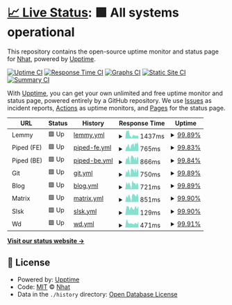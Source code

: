 # [📈 Live Status](https://$MAIN_URL): <!--live status--> **🟩 All systems operational**

This repository contains the open-source uptime monitor and status page for [Nhat](https://$MAIN_URL), powered by [Upptime](https://github.com/upptime/upptime).

[![Uptime CI](https://github.com/mstcl/status/workflows/Uptime%20CI/badge.svg)](https://github.com/mstcl/status/actions?query=workflow%3A%22Uptime+CI%22)
[![Response Time CI](https://github.com/mstcl/status/workflows/Response%20Time%20CI/badge.svg)](https://github.com/mstcl/status/actions?query=workflow%3A%22Response+Time+CI%22)
[![Graphs CI](https://github.com/mstcl/status/workflows/Graphs%20CI/badge.svg)](https://github.com/mstcl/status/actions?query=workflow%3A%22Graphs+CI%22)
[![Static Site CI](https://github.com/mstcl/status/workflows/Static%20Site%20CI/badge.svg)](https://github.com/mstcl/status/actions?query=workflow%3A%22Static+Site+CI%22)
[![Summary CI](https://github.com/mstcl/status/workflows/Summary%20CI/badge.svg)](https://github.com/mstcl/status/actions?query=workflow%3A%22Summary+CI%22)

With [Upptime](https://upptime.js.org), you can get your own unlimited and free uptime monitor and status page, powered entirely by a GitHub repository. We use [Issues](https://github.com/mstcl/status/issues) as incident reports, [Actions](https://github.com/mstcl/status/actions) as uptime monitors, and [Pages](https://$MAIN_URL) for the status page.

<!--start: status pages-->
<!-- This summary is generated by Upptime (https://github.com/upptime/upptime) -->
<!-- Do not edit this manually, your changes will be overwritten -->
<!-- prettier-ignore -->
| URL | Status | History | Response Time | Uptime |
| --- | ------ | ------- | ------------- | ------ |
| <img alt="" src="https://icons.duckduckgo.com/ip3/null.ico" height="13"> Lemmy | 🟩 Up | [lemmy.yml](https://github.com/mstcl/status/commits/HEAD/history/lemmy.yml) | <details><summary><img alt="Response time graph" src="./graphs/lemmy/response-time-week.png" height="20"> 1437ms</summary><br><a href="https://status.bim.boats/history/lemmy"><img alt="Response time 1781" src="https://img.shields.io/endpoint?url=https%3A%2F%2Fraw.githubusercontent.com%2Fmstcl%2Fstatus%2FHEAD%2Fapi%2Flemmy%2Fresponse-time.json"></a><br><a href="https://status.bim.boats/history/lemmy"><img alt="24-hour response time 878" src="https://img.shields.io/endpoint?url=https%3A%2F%2Fraw.githubusercontent.com%2Fmstcl%2Fstatus%2FHEAD%2Fapi%2Flemmy%2Fresponse-time-day.json"></a><br><a href="https://status.bim.boats/history/lemmy"><img alt="7-day response time 1437" src="https://img.shields.io/endpoint?url=https%3A%2F%2Fraw.githubusercontent.com%2Fmstcl%2Fstatus%2FHEAD%2Fapi%2Flemmy%2Fresponse-time-week.json"></a><br><a href="https://status.bim.boats/history/lemmy"><img alt="30-day response time 1781" src="https://img.shields.io/endpoint?url=https%3A%2F%2Fraw.githubusercontent.com%2Fmstcl%2Fstatus%2FHEAD%2Fapi%2Flemmy%2Fresponse-time-month.json"></a><br><a href="https://status.bim.boats/history/lemmy"><img alt="1-year response time 1781" src="https://img.shields.io/endpoint?url=https%3A%2F%2Fraw.githubusercontent.com%2Fmstcl%2Fstatus%2FHEAD%2Fapi%2Flemmy%2Fresponse-time-year.json"></a></details> | <details><summary><a href="https://status.bim.boats/history/lemmy">99.89%</a></summary><a href="https://status.bim.boats/history/lemmy"><img alt="All-time uptime 99.89%" src="https://img.shields.io/endpoint?url=https%3A%2F%2Fraw.githubusercontent.com%2Fmstcl%2Fstatus%2FHEAD%2Fapi%2Flemmy%2Fuptime.json"></a><br><a href="https://status.bim.boats/history/lemmy"><img alt="24-hour uptime 99.21%" src="https://img.shields.io/endpoint?url=https%3A%2F%2Fraw.githubusercontent.com%2Fmstcl%2Fstatus%2FHEAD%2Fapi%2Flemmy%2Fuptime-day.json"></a><br><a href="https://status.bim.boats/history/lemmy"><img alt="7-day uptime 99.89%" src="https://img.shields.io/endpoint?url=https%3A%2F%2Fraw.githubusercontent.com%2Fmstcl%2Fstatus%2FHEAD%2Fapi%2Flemmy%2Fuptime-week.json"></a><br><a href="https://status.bim.boats/history/lemmy"><img alt="30-day uptime 99.89%" src="https://img.shields.io/endpoint?url=https%3A%2F%2Fraw.githubusercontent.com%2Fmstcl%2Fstatus%2FHEAD%2Fapi%2Flemmy%2Fuptime-month.json"></a><br><a href="https://status.bim.boats/history/lemmy"><img alt="1-year uptime 99.89%" src="https://img.shields.io/endpoint?url=https%3A%2F%2Fraw.githubusercontent.com%2Fmstcl%2Fstatus%2FHEAD%2Fapi%2Flemmy%2Fuptime-year.json"></a></details>
| <img alt="" src="https://icons.duckduckgo.com/ip3/null.ico" height="13"> Piped (FE) | 🟩 Up | [piped-fe.yml](https://github.com/mstcl/status/commits/HEAD/history/piped-fe.yml) | <details><summary><img alt="Response time graph" src="./graphs/piped-fe/response-time-week.png" height="20"> 765ms</summary><br><a href="https://status.bim.boats/history/piped-fe"><img alt="Response time 742" src="https://img.shields.io/endpoint?url=https%3A%2F%2Fraw.githubusercontent.com%2Fmstcl%2Fstatus%2FHEAD%2Fapi%2Fpiped-fe%2Fresponse-time.json"></a><br><a href="https://status.bim.boats/history/piped-fe"><img alt="24-hour response time 762" src="https://img.shields.io/endpoint?url=https%3A%2F%2Fraw.githubusercontent.com%2Fmstcl%2Fstatus%2FHEAD%2Fapi%2Fpiped-fe%2Fresponse-time-day.json"></a><br><a href="https://status.bim.boats/history/piped-fe"><img alt="7-day response time 765" src="https://img.shields.io/endpoint?url=https%3A%2F%2Fraw.githubusercontent.com%2Fmstcl%2Fstatus%2FHEAD%2Fapi%2Fpiped-fe%2Fresponse-time-week.json"></a><br><a href="https://status.bim.boats/history/piped-fe"><img alt="30-day response time 742" src="https://img.shields.io/endpoint?url=https%3A%2F%2Fraw.githubusercontent.com%2Fmstcl%2Fstatus%2FHEAD%2Fapi%2Fpiped-fe%2Fresponse-time-month.json"></a><br><a href="https://status.bim.boats/history/piped-fe"><img alt="1-year response time 742" src="https://img.shields.io/endpoint?url=https%3A%2F%2Fraw.githubusercontent.com%2Fmstcl%2Fstatus%2FHEAD%2Fapi%2Fpiped-fe%2Fresponse-time-year.json"></a></details> | <details><summary><a href="https://status.bim.boats/history/piped-fe">99.83%</a></summary><a href="https://status.bim.boats/history/piped-fe"><img alt="All-time uptime 99.84%" src="https://img.shields.io/endpoint?url=https%3A%2F%2Fraw.githubusercontent.com%2Fmstcl%2Fstatus%2FHEAD%2Fapi%2Fpiped-fe%2Fuptime.json"></a><br><a href="https://status.bim.boats/history/piped-fe"><img alt="24-hour uptime 98.84%" src="https://img.shields.io/endpoint?url=https%3A%2F%2Fraw.githubusercontent.com%2Fmstcl%2Fstatus%2FHEAD%2Fapi%2Fpiped-fe%2Fuptime-day.json"></a><br><a href="https://status.bim.boats/history/piped-fe"><img alt="7-day uptime 99.83%" src="https://img.shields.io/endpoint?url=https%3A%2F%2Fraw.githubusercontent.com%2Fmstcl%2Fstatus%2FHEAD%2Fapi%2Fpiped-fe%2Fuptime-week.json"></a><br><a href="https://status.bim.boats/history/piped-fe"><img alt="30-day uptime 99.84%" src="https://img.shields.io/endpoint?url=https%3A%2F%2Fraw.githubusercontent.com%2Fmstcl%2Fstatus%2FHEAD%2Fapi%2Fpiped-fe%2Fuptime-month.json"></a><br><a href="https://status.bim.boats/history/piped-fe"><img alt="1-year uptime 99.84%" src="https://img.shields.io/endpoint?url=https%3A%2F%2Fraw.githubusercontent.com%2Fmstcl%2Fstatus%2FHEAD%2Fapi%2Fpiped-fe%2Fuptime-year.json"></a></details>
| <img alt="" src="https://icons.duckduckgo.com/ip3/null.ico" height="13"> Piped (BE) | 🟩 Up | [piped-be.yml](https://github.com/mstcl/status/commits/HEAD/history/piped-be.yml) | <details><summary><img alt="Response time graph" src="./graphs/piped-be/response-time-week.png" height="20"> 866ms</summary><br><a href="https://status.bim.boats/history/piped-be"><img alt="Response time 865" src="https://img.shields.io/endpoint?url=https%3A%2F%2Fraw.githubusercontent.com%2Fmstcl%2Fstatus%2FHEAD%2Fapi%2Fpiped-be%2Fresponse-time.json"></a><br><a href="https://status.bim.boats/history/piped-be"><img alt="24-hour response time 806" src="https://img.shields.io/endpoint?url=https%3A%2F%2Fraw.githubusercontent.com%2Fmstcl%2Fstatus%2FHEAD%2Fapi%2Fpiped-be%2Fresponse-time-day.json"></a><br><a href="https://status.bim.boats/history/piped-be"><img alt="7-day response time 866" src="https://img.shields.io/endpoint?url=https%3A%2F%2Fraw.githubusercontent.com%2Fmstcl%2Fstatus%2FHEAD%2Fapi%2Fpiped-be%2Fresponse-time-week.json"></a><br><a href="https://status.bim.boats/history/piped-be"><img alt="30-day response time 865" src="https://img.shields.io/endpoint?url=https%3A%2F%2Fraw.githubusercontent.com%2Fmstcl%2Fstatus%2FHEAD%2Fapi%2Fpiped-be%2Fresponse-time-month.json"></a><br><a href="https://status.bim.boats/history/piped-be"><img alt="1-year response time 865" src="https://img.shields.io/endpoint?url=https%3A%2F%2Fraw.githubusercontent.com%2Fmstcl%2Fstatus%2FHEAD%2Fapi%2Fpiped-be%2Fresponse-time-year.json"></a></details> | <details><summary><a href="https://status.bim.boats/history/piped-be">99.84%</a></summary><a href="https://status.bim.boats/history/piped-be"><img alt="All-time uptime 99.84%" src="https://img.shields.io/endpoint?url=https%3A%2F%2Fraw.githubusercontent.com%2Fmstcl%2Fstatus%2FHEAD%2Fapi%2Fpiped-be%2Fuptime.json"></a><br><a href="https://status.bim.boats/history/piped-be"><img alt="24-hour uptime 98.85%" src="https://img.shields.io/endpoint?url=https%3A%2F%2Fraw.githubusercontent.com%2Fmstcl%2Fstatus%2FHEAD%2Fapi%2Fpiped-be%2Fuptime-day.json"></a><br><a href="https://status.bim.boats/history/piped-be"><img alt="7-day uptime 99.84%" src="https://img.shields.io/endpoint?url=https%3A%2F%2Fraw.githubusercontent.com%2Fmstcl%2Fstatus%2FHEAD%2Fapi%2Fpiped-be%2Fuptime-week.json"></a><br><a href="https://status.bim.boats/history/piped-be"><img alt="30-day uptime 99.84%" src="https://img.shields.io/endpoint?url=https%3A%2F%2Fraw.githubusercontent.com%2Fmstcl%2Fstatus%2FHEAD%2Fapi%2Fpiped-be%2Fuptime-month.json"></a><br><a href="https://status.bim.boats/history/piped-be"><img alt="1-year uptime 99.84%" src="https://img.shields.io/endpoint?url=https%3A%2F%2Fraw.githubusercontent.com%2Fmstcl%2Fstatus%2FHEAD%2Fapi%2Fpiped-be%2Fuptime-year.json"></a></details>
| <img alt="" src="https://icons.duckduckgo.com/ip3/null.ico" height="13"> Git | 🟩 Up | [git.yml](https://github.com/mstcl/status/commits/HEAD/history/git.yml) | <details><summary><img alt="Response time graph" src="./graphs/git/response-time-week.png" height="20"> 750ms</summary><br><a href="https://status.bim.boats/history/git"><img alt="Response time 733" src="https://img.shields.io/endpoint?url=https%3A%2F%2Fraw.githubusercontent.com%2Fmstcl%2Fstatus%2FHEAD%2Fapi%2Fgit%2Fresponse-time.json"></a><br><a href="https://status.bim.boats/history/git"><img alt="24-hour response time 580" src="https://img.shields.io/endpoint?url=https%3A%2F%2Fraw.githubusercontent.com%2Fmstcl%2Fstatus%2FHEAD%2Fapi%2Fgit%2Fresponse-time-day.json"></a><br><a href="https://status.bim.boats/history/git"><img alt="7-day response time 750" src="https://img.shields.io/endpoint?url=https%3A%2F%2Fraw.githubusercontent.com%2Fmstcl%2Fstatus%2FHEAD%2Fapi%2Fgit%2Fresponse-time-week.json"></a><br><a href="https://status.bim.boats/history/git"><img alt="30-day response time 733" src="https://img.shields.io/endpoint?url=https%3A%2F%2Fraw.githubusercontent.com%2Fmstcl%2Fstatus%2FHEAD%2Fapi%2Fgit%2Fresponse-time-month.json"></a><br><a href="https://status.bim.boats/history/git"><img alt="1-year response time 733" src="https://img.shields.io/endpoint?url=https%3A%2F%2Fraw.githubusercontent.com%2Fmstcl%2Fstatus%2FHEAD%2Fapi%2Fgit%2Fresponse-time-year.json"></a></details> | <details><summary><a href="https://status.bim.boats/history/git">99.89%</a></summary><a href="https://status.bim.boats/history/git"><img alt="All-time uptime 99.89%" src="https://img.shields.io/endpoint?url=https%3A%2F%2Fraw.githubusercontent.com%2Fmstcl%2Fstatus%2FHEAD%2Fapi%2Fgit%2Fuptime.json"></a><br><a href="https://status.bim.boats/history/git"><img alt="24-hour uptime 99.25%" src="https://img.shields.io/endpoint?url=https%3A%2F%2Fraw.githubusercontent.com%2Fmstcl%2Fstatus%2FHEAD%2Fapi%2Fgit%2Fuptime-day.json"></a><br><a href="https://status.bim.boats/history/git"><img alt="7-day uptime 99.89%" src="https://img.shields.io/endpoint?url=https%3A%2F%2Fraw.githubusercontent.com%2Fmstcl%2Fstatus%2FHEAD%2Fapi%2Fgit%2Fuptime-week.json"></a><br><a href="https://status.bim.boats/history/git"><img alt="30-day uptime 99.89%" src="https://img.shields.io/endpoint?url=https%3A%2F%2Fraw.githubusercontent.com%2Fmstcl%2Fstatus%2FHEAD%2Fapi%2Fgit%2Fuptime-month.json"></a><br><a href="https://status.bim.boats/history/git"><img alt="1-year uptime 99.89%" src="https://img.shields.io/endpoint?url=https%3A%2F%2Fraw.githubusercontent.com%2Fmstcl%2Fstatus%2FHEAD%2Fapi%2Fgit%2Fuptime-year.json"></a></details>
| <img alt="" src="https://icons.duckduckgo.com/ip3/null.ico" height="13"> Blog | 🟩 Up | [blog.yml](https://github.com/mstcl/status/commits/HEAD/history/blog.yml) | <details><summary><img alt="Response time graph" src="./graphs/blog/response-time-week.png" height="20"> 721ms</summary><br><a href="https://status.bim.boats/history/blog"><img alt="Response time 733" src="https://img.shields.io/endpoint?url=https%3A%2F%2Fraw.githubusercontent.com%2Fmstcl%2Fstatus%2FHEAD%2Fapi%2Fblog%2Fresponse-time.json"></a><br><a href="https://status.bim.boats/history/blog"><img alt="24-hour response time 730" src="https://img.shields.io/endpoint?url=https%3A%2F%2Fraw.githubusercontent.com%2Fmstcl%2Fstatus%2FHEAD%2Fapi%2Fblog%2Fresponse-time-day.json"></a><br><a href="https://status.bim.boats/history/blog"><img alt="7-day response time 721" src="https://img.shields.io/endpoint?url=https%3A%2F%2Fraw.githubusercontent.com%2Fmstcl%2Fstatus%2FHEAD%2Fapi%2Fblog%2Fresponse-time-week.json"></a><br><a href="https://status.bim.boats/history/blog"><img alt="30-day response time 733" src="https://img.shields.io/endpoint?url=https%3A%2F%2Fraw.githubusercontent.com%2Fmstcl%2Fstatus%2FHEAD%2Fapi%2Fblog%2Fresponse-time-month.json"></a><br><a href="https://status.bim.boats/history/blog"><img alt="1-year response time 733" src="https://img.shields.io/endpoint?url=https%3A%2F%2Fraw.githubusercontent.com%2Fmstcl%2Fstatus%2FHEAD%2Fapi%2Fblog%2Fresponse-time-year.json"></a></details> | <details><summary><a href="https://status.bim.boats/history/blog">99.89%</a></summary><a href="https://status.bim.boats/history/blog"><img alt="All-time uptime 99.89%" src="https://img.shields.io/endpoint?url=https%3A%2F%2Fraw.githubusercontent.com%2Fmstcl%2Fstatus%2FHEAD%2Fapi%2Fblog%2Fuptime.json"></a><br><a href="https://status.bim.boats/history/blog"><img alt="24-hour uptime 99.26%" src="https://img.shields.io/endpoint?url=https%3A%2F%2Fraw.githubusercontent.com%2Fmstcl%2Fstatus%2FHEAD%2Fapi%2Fblog%2Fuptime-day.json"></a><br><a href="https://status.bim.boats/history/blog"><img alt="7-day uptime 99.89%" src="https://img.shields.io/endpoint?url=https%3A%2F%2Fraw.githubusercontent.com%2Fmstcl%2Fstatus%2FHEAD%2Fapi%2Fblog%2Fuptime-week.json"></a><br><a href="https://status.bim.boats/history/blog"><img alt="30-day uptime 99.89%" src="https://img.shields.io/endpoint?url=https%3A%2F%2Fraw.githubusercontent.com%2Fmstcl%2Fstatus%2FHEAD%2Fapi%2Fblog%2Fuptime-month.json"></a><br><a href="https://status.bim.boats/history/blog"><img alt="1-year uptime 99.89%" src="https://img.shields.io/endpoint?url=https%3A%2F%2Fraw.githubusercontent.com%2Fmstcl%2Fstatus%2FHEAD%2Fapi%2Fblog%2Fuptime-year.json"></a></details>
| <img alt="" src="https://icons.duckduckgo.com/ip3/null.ico" height="13"> Matrix | 🟩 Up | [matrix.yml](https://github.com/mstcl/status/commits/HEAD/history/matrix.yml) | <details><summary><img alt="Response time graph" src="./graphs/matrix/response-time-week.png" height="20"> 851ms</summary><br><a href="https://status.bim.boats/history/matrix"><img alt="Response time 840" src="https://img.shields.io/endpoint?url=https%3A%2F%2Fraw.githubusercontent.com%2Fmstcl%2Fstatus%2FHEAD%2Fapi%2Fmatrix%2Fresponse-time.json"></a><br><a href="https://status.bim.boats/history/matrix"><img alt="24-hour response time 688" src="https://img.shields.io/endpoint?url=https%3A%2F%2Fraw.githubusercontent.com%2Fmstcl%2Fstatus%2FHEAD%2Fapi%2Fmatrix%2Fresponse-time-day.json"></a><br><a href="https://status.bim.boats/history/matrix"><img alt="7-day response time 851" src="https://img.shields.io/endpoint?url=https%3A%2F%2Fraw.githubusercontent.com%2Fmstcl%2Fstatus%2FHEAD%2Fapi%2Fmatrix%2Fresponse-time-week.json"></a><br><a href="https://status.bim.boats/history/matrix"><img alt="30-day response time 840" src="https://img.shields.io/endpoint?url=https%3A%2F%2Fraw.githubusercontent.com%2Fmstcl%2Fstatus%2FHEAD%2Fapi%2Fmatrix%2Fresponse-time-month.json"></a><br><a href="https://status.bim.boats/history/matrix"><img alt="1-year response time 840" src="https://img.shields.io/endpoint?url=https%3A%2F%2Fraw.githubusercontent.com%2Fmstcl%2Fstatus%2FHEAD%2Fapi%2Fmatrix%2Fresponse-time-year.json"></a></details> | <details><summary><a href="https://status.bim.boats/history/matrix">99.90%</a></summary><a href="https://status.bim.boats/history/matrix"><img alt="All-time uptime 99.90%" src="https://img.shields.io/endpoint?url=https%3A%2F%2Fraw.githubusercontent.com%2Fmstcl%2Fstatus%2FHEAD%2Fapi%2Fmatrix%2Fuptime.json"></a><br><a href="https://status.bim.boats/history/matrix"><img alt="24-hour uptime 99.27%" src="https://img.shields.io/endpoint?url=https%3A%2F%2Fraw.githubusercontent.com%2Fmstcl%2Fstatus%2FHEAD%2Fapi%2Fmatrix%2Fuptime-day.json"></a><br><a href="https://status.bim.boats/history/matrix"><img alt="7-day uptime 99.90%" src="https://img.shields.io/endpoint?url=https%3A%2F%2Fraw.githubusercontent.com%2Fmstcl%2Fstatus%2FHEAD%2Fapi%2Fmatrix%2Fuptime-week.json"></a><br><a href="https://status.bim.boats/history/matrix"><img alt="30-day uptime 99.90%" src="https://img.shields.io/endpoint?url=https%3A%2F%2Fraw.githubusercontent.com%2Fmstcl%2Fstatus%2FHEAD%2Fapi%2Fmatrix%2Fuptime-month.json"></a><br><a href="https://status.bim.boats/history/matrix"><img alt="1-year uptime 99.90%" src="https://img.shields.io/endpoint?url=https%3A%2F%2Fraw.githubusercontent.com%2Fmstcl%2Fstatus%2FHEAD%2Fapi%2Fmatrix%2Fuptime-year.json"></a></details>
| <img alt="" src="https://icons.duckduckgo.com/ip3/null.ico" height="13"> Slsk | 🟩 Up | [slsk.yml](https://github.com/mstcl/status/commits/HEAD/history/slsk.yml) | <details><summary><img alt="Response time graph" src="./graphs/slsk/response-time-week.png" height="20"> 129ms</summary><br><a href="https://status.bim.boats/history/slsk"><img alt="Response time 135" src="https://img.shields.io/endpoint?url=https%3A%2F%2Fraw.githubusercontent.com%2Fmstcl%2Fstatus%2FHEAD%2Fapi%2Fslsk%2Fresponse-time.json"></a><br><a href="https://status.bim.boats/history/slsk"><img alt="24-hour response time 159" src="https://img.shields.io/endpoint?url=https%3A%2F%2Fraw.githubusercontent.com%2Fmstcl%2Fstatus%2FHEAD%2Fapi%2Fslsk%2Fresponse-time-day.json"></a><br><a href="https://status.bim.boats/history/slsk"><img alt="7-day response time 129" src="https://img.shields.io/endpoint?url=https%3A%2F%2Fraw.githubusercontent.com%2Fmstcl%2Fstatus%2FHEAD%2Fapi%2Fslsk%2Fresponse-time-week.json"></a><br><a href="https://status.bim.boats/history/slsk"><img alt="30-day response time 135" src="https://img.shields.io/endpoint?url=https%3A%2F%2Fraw.githubusercontent.com%2Fmstcl%2Fstatus%2FHEAD%2Fapi%2Fslsk%2Fresponse-time-month.json"></a><br><a href="https://status.bim.boats/history/slsk"><img alt="1-year response time 135" src="https://img.shields.io/endpoint?url=https%3A%2F%2Fraw.githubusercontent.com%2Fmstcl%2Fstatus%2FHEAD%2Fapi%2Fslsk%2Fresponse-time-year.json"></a></details> | <details><summary><a href="https://status.bim.boats/history/slsk">99.90%</a></summary><a href="https://status.bim.boats/history/slsk"><img alt="All-time uptime 99.90%" src="https://img.shields.io/endpoint?url=https%3A%2F%2Fraw.githubusercontent.com%2Fmstcl%2Fstatus%2FHEAD%2Fapi%2Fslsk%2Fuptime.json"></a><br><a href="https://status.bim.boats/history/slsk"><img alt="24-hour uptime 99.28%" src="https://img.shields.io/endpoint?url=https%3A%2F%2Fraw.githubusercontent.com%2Fmstcl%2Fstatus%2FHEAD%2Fapi%2Fslsk%2Fuptime-day.json"></a><br><a href="https://status.bim.boats/history/slsk"><img alt="7-day uptime 99.90%" src="https://img.shields.io/endpoint?url=https%3A%2F%2Fraw.githubusercontent.com%2Fmstcl%2Fstatus%2FHEAD%2Fapi%2Fslsk%2Fuptime-week.json"></a><br><a href="https://status.bim.boats/history/slsk"><img alt="30-day uptime 99.90%" src="https://img.shields.io/endpoint?url=https%3A%2F%2Fraw.githubusercontent.com%2Fmstcl%2Fstatus%2FHEAD%2Fapi%2Fslsk%2Fuptime-month.json"></a><br><a href="https://status.bim.boats/history/slsk"><img alt="1-year uptime 99.90%" src="https://img.shields.io/endpoint?url=https%3A%2F%2Fraw.githubusercontent.com%2Fmstcl%2Fstatus%2FHEAD%2Fapi%2Fslsk%2Fuptime-year.json"></a></details>
| <img alt="" src="https://icons.duckduckgo.com/ip3/null.ico" height="13"> Wd | 🟩 Up | [wd.yml](https://github.com/mstcl/status/commits/HEAD/history/wd.yml) | <details><summary><img alt="Response time graph" src="./graphs/wd/response-time-week.png" height="20"> 471ms</summary><br><a href="https://status.bim.boats/history/wd"><img alt="Response time 518" src="https://img.shields.io/endpoint?url=https%3A%2F%2Fraw.githubusercontent.com%2Fmstcl%2Fstatus%2FHEAD%2Fapi%2Fwd%2Fresponse-time.json"></a><br><a href="https://status.bim.boats/history/wd"><img alt="24-hour response time 600" src="https://img.shields.io/endpoint?url=https%3A%2F%2Fraw.githubusercontent.com%2Fmstcl%2Fstatus%2FHEAD%2Fapi%2Fwd%2Fresponse-time-day.json"></a><br><a href="https://status.bim.boats/history/wd"><img alt="7-day response time 471" src="https://img.shields.io/endpoint?url=https%3A%2F%2Fraw.githubusercontent.com%2Fmstcl%2Fstatus%2FHEAD%2Fapi%2Fwd%2Fresponse-time-week.json"></a><br><a href="https://status.bim.boats/history/wd"><img alt="30-day response time 518" src="https://img.shields.io/endpoint?url=https%3A%2F%2Fraw.githubusercontent.com%2Fmstcl%2Fstatus%2FHEAD%2Fapi%2Fwd%2Fresponse-time-month.json"></a><br><a href="https://status.bim.boats/history/wd"><img alt="1-year response time 518" src="https://img.shields.io/endpoint?url=https%3A%2F%2Fraw.githubusercontent.com%2Fmstcl%2Fstatus%2FHEAD%2Fapi%2Fwd%2Fresponse-time-year.json"></a></details> | <details><summary><a href="https://status.bim.boats/history/wd">99.91%</a></summary><a href="https://status.bim.boats/history/wd"><img alt="All-time uptime 99.91%" src="https://img.shields.io/endpoint?url=https%3A%2F%2Fraw.githubusercontent.com%2Fmstcl%2Fstatus%2FHEAD%2Fapi%2Fwd%2Fuptime.json"></a><br><a href="https://status.bim.boats/history/wd"><img alt="24-hour uptime 99.37%" src="https://img.shields.io/endpoint?url=https%3A%2F%2Fraw.githubusercontent.com%2Fmstcl%2Fstatus%2FHEAD%2Fapi%2Fwd%2Fuptime-day.json"></a><br><a href="https://status.bim.boats/history/wd"><img alt="7-day uptime 99.91%" src="https://img.shields.io/endpoint?url=https%3A%2F%2Fraw.githubusercontent.com%2Fmstcl%2Fstatus%2FHEAD%2Fapi%2Fwd%2Fuptime-week.json"></a><br><a href="https://status.bim.boats/history/wd"><img alt="30-day uptime 99.91%" src="https://img.shields.io/endpoint?url=https%3A%2F%2Fraw.githubusercontent.com%2Fmstcl%2Fstatus%2FHEAD%2Fapi%2Fwd%2Fuptime-month.json"></a><br><a href="https://status.bim.boats/history/wd"><img alt="1-year uptime 99.91%" src="https://img.shields.io/endpoint?url=https%3A%2F%2Fraw.githubusercontent.com%2Fmstcl%2Fstatus%2FHEAD%2Fapi%2Fwd%2Fuptime-year.json"></a></details>

<!--end: status pages-->

[**Visit our status website →**](https://$MAIN_URL)

## 📄 License

- Powered by: [Upptime](https://github.com/upptime/upptime)
- Code: [MIT](./LICENSE) © [Nhat](https://$MAIN_URL)
- Data in the `./history` directory: [Open Database License](https://opendatacommons.org/licenses/odbl/1-0/)
